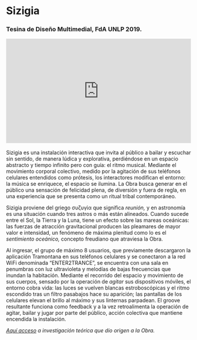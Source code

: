 # Sizigia
### Tesina de Diseño Multimedial, FdA UNLP 2019.

<div style="padding:56.25% 0 0 0;position:relative;"><iframe src="https://player.vimeo.com/video/446297363?title=0&byline=0&portrait=0" style="position:absolute;top:0;left:0;width:100%;height:100%;" frameborder="0" allow="autoplay; fullscreen" allowfullscreen></iframe></div><script src="https://player.vimeo.com/api/player.js"></script>
<br>
Sizigia es una instalación interactiva que invita al público a bailar y escuchar sin sentido, de manera lúdica y explorativa, perdiéndose en un espacio abstracto y tiempo infinito pero con guía: el ritmo musical. Mediante el movimiento corporal colectivo, medido por la agitación de sus teléfonos celulares entendidos como prótesis, los interactores modifican el entorno: la música se enriquece, el espacio se ilumina. La Obra busca generar en el público una sensación de felicidad plena, de diversión y fuera de regla, en una experiencia que se presenta como un ritual tribal contemporáneo.

Sizigia proviene del griego συζυγία que significa *reunión,* y en astronomía es una situación cuando tres astros o más están alineados. Cuando sucede entre el Sol, la Tierra y la Luna, tiene un efecto sobre las mareas oceánicas: las fuerzas de atracción gravitacional producen las pleamares de mayor valor e intensidad, un fenómeno de máxima plenitud como lo es el *sentimiento oceánico,* concepto freudiano que atraviesa la Obra.

Al ingresar, el grupo de máximo 8 usuarios, que previamente descargaron la aplicación Tramontana en sus teléfonos celulares y se conectaron a la red WiFi denominada “ENTER2TRANCE”, se encuentra con una sala en penumbras con luz ultravioleta y melodías de bajas frecuencias que inundan la habitación. Mediante el recorrido del espacio y movimiento de sus cuerpos, sensado por la operación de *agitar* sus dispositivos móviles, el entorno cobra vida: las luces se vuelven blancas estroboscópicas y el ritmo escondido tras un filtro pasabajos hace su aparición; las pantallas de los celulares elevan el brillo al máximo y sus linternas parpadean. El groove resultante funciona como feedback y a la vez retroalimenta la operación de agitar, bailar y jugar por parte del público, acción colectiva que mantiene encendida la instalación.

*[Aquí acceso](http://sedici.unlp.edu.ar/handle/10915/109001) a investigación teórica que dio origen a la Obra.*
